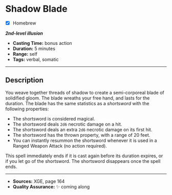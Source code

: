 # Shadow Blade
- [x] Homebrew

***2nd-level illusion***
- **Casting Time:** bonus action
- **Duration:** 5 minutes
- **Range:** self
- **Tags:** verbal, somatic

---

## Description
You weave together threads of shadow to create a semi-corporeal blade of solidified gloom.
The blade wreaths your free hand, and lasts for the duration.
The blade has the same statistics as a *shortsword* with the following properties:
- The shortsword is considered magical.
- The shortsword deals `2d6` necrotic damage on a hit.
- The shortsword deals an extra `2d6` necrotic damage on its first hit.
- The shortsword has the thrown property, with a range of 20 feet.
- You can instantly resummon the shortsword whenever it is used in a Ranged Weapon Attack (no action required).

This spell immediately ends if it is cast again before its duration expires, or if you let go of the shortsword.
The shortsword disappears once the spell ends.

---

- **Sources:** XGE, page 164
- **Quality Assurance:** :sparkles: coming along
